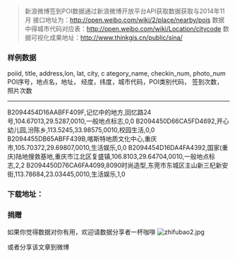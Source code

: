> 新浪微博签到POI数据通过新浪微博开放平台API获取数据获取与2014年11月
接口地址为：http://open.weibo.com/wiki/2/place/nearby/pois
数据中得城市代码对应表：http://open.weibo.com/wiki/Location/citycode
数据可视化成果地址：http://www.thinkgis.cn/public/sina/

### 样例数据

poiid,   title,  address,lon,  lat,  city,   c ategory_name, checkin_num, photo_num
POI序号，地点名，地址，  经度，纬度，城市代码，POI类别代码， 签到次数，  照片次数
**************************
B2094454D16AABFF409F,记忆中的地方,回忆路24号,104.67013,29.5287,0010,一般地点标志,0,0
B2094450D66CA5FD4692,开心幼儿园,汾陈乡,113.5245,33.98575,0010,校园生活,0,0
B2094455DB65ABFF439B,喀斯特地质文化中心,重庆市,105.70372,29.69807,0010,生活娱乐,0,0
B2094454D16DA4FA4392,国家(重庆)陆地搜救基地,重庆市江北区复盛镇,106.8103,29.64704,0010,一般地点标志,2,2
B2094450D76CA6FA4099,8090时尚造型,东莞市东城区主山新三杞新安街,113.78684,23.03445,0010,生活娱乐,1,0
### 下载地址：

### 捐赠

如果你觉得数据对你有用，欢迎请数据分享者一杯咖啡
![zhifubao2.jpg](http://7o4yih.com1.z0.glb.clouddn.com/FvS-5KCbskWK-XXm5I97ICRA5NbN)

或者分享该文章到微博